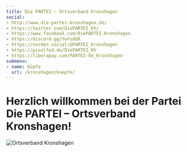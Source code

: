 ```yaml
---
title: Die PARTEI – Ortsverband Kronshagen
social:
- http://www.die-partei-kronshagen.de/
- https://twitter.com/DiePARTEI_Kh/
- https://www.facebook.com/DiePARTEI.Kronshagen
- https://discord.gg/YwYsdGR
- https://norden.social/@PARTEI_Kronshagen
- https://pixelfed.de/DiePARTEI_Kh
- https://liberapay.com/PARTEI-OV_Kronshagen
submenu:
- name: Köpfe
  url: /kronshagen/koepfe/
---
```


# Herzlich willkommen bei der Partei Die PARTEI &ndash; Ortsverband Kronshagen!

![Ortsverband Kronshagen](/kronshagen/header.jpg "Ortsverband Kronshagen")
